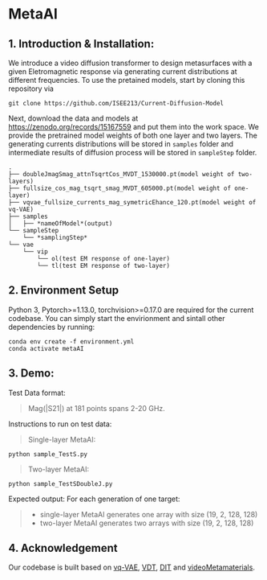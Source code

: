 # MetaAI

## 1. Introduction & Installation:
We introduce a video diffusion transformer to design metasurfaces with a given Eletromagnetic response via generating current distributions at different frequencies.
To use the pretained models, start by cloning this repository via
```
git clone https://github.com/ISEE213/Current-Diffusion-Model
```
Next, download the data and models at https://zenodo.org/records/15167559 and put them into the work space. We provide the pretrained model weights of both one layer and two layers. The generating currents distributions will be stored in `samples` folder and intermediate results of diffusion process will be stored in `sampleStep` folder.
```
.
├── doubleJmagSmag_attnTsqrtCos_MVDT_1530000.pt(model weight of two-layers)
├── fullsize_cos_mag_tsqrt_smag_MVDT_605000.pt(model weight of one-layer)
├── vqvae_fullsize_currents_mag_symetricEhance_120.pt(model weight of vq-VAE)
├── samples
│   ├── *nameOfModel*(output)
└── sampleStep
    └── *samplingStep*
└── vae
    └── vip
        └── ol(test EM response of one-layer)
        └── tl(test EM response of two-layer)
```
## 2. Environment Setup
Python 3, Pytorch>=1.13.0, torchvision>=0.17.0 are required for the current codebase.
You can simply start the envirionment and sintall other dependencies by running:
```
conda env create -f environment.yml
conda activate metaAI
```

## 3. Demo:
Test Data format:
> Mag(|S21|) at 181 points spans 2-20 GHz.

Instructions to run on test data:
> Single-layer MetaAI:
```
python sample_TestS.py
```
> Two-layer MetaAI:
```
python sample_TestSDoubleJ.py
```

Expected output:
For each generation of one target:
> * single-layer MetaAI generates one array with size (19, 2, 128, 128)
> * two-layer MetaAI generates two arrays with size (19, 2, 128, 128)

## 4. Acknowledgement
Our codebase is built based on [vq-VAE](https://github.com/rosinality/vq-vae-2-pytorch), [VDT](https://github.com/RERV/VDT), [DIT](https://github.com/facebookresearch/DiT) and [videoMetamaterials](https://github.com/jhbastek/VideoMetamaterials).
